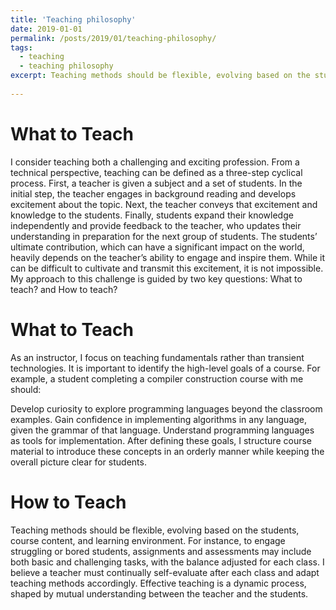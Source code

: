 ```yaml
---
title: 'Teaching philosophy'
date: 2019-01-01
permalink: /posts/2019/01/teaching-philosophy/
tags:
  - teaching
  - teaching philosophy
excerpt: Teaching methods should be flexible, evolving based on the students, course content, and learning environment.
  
---
```



What to Teach
======
I consider teaching both a challenging and exciting profession. From a technical perspective, teaching can be defined as a three-step cyclical process. First, a teacher is given a subject and a set of students. In the initial step, the teacher engages in background reading and develops excitement about the topic. Next, the teacher conveys that excitement and knowledge to the students. Finally, students expand their knowledge independently and provide feedback to the teacher, who updates their understanding in preparation for the next group of students. The students’ ultimate contribution, which can have a significant impact on the world, heavily depends on the teacher’s ability to engage and inspire them. While it can be difficult to cultivate and transmit this excitement, it is not impossible. My approach to this challenge is guided by two key questions: What to teach? and How to teach?

What to Teach
======
As an instructor, I focus on teaching fundamentals rather than transient technologies. It is important to identify the high-level goals of a course. For example, a student completing a compiler construction course with me should:

Develop curiosity to explore programming languages beyond the classroom examples.
Gain confidence in implementing algorithms in any language, given the grammar of that language.
Understand programming languages as tools for implementation.
After defining these goals, I structure course material to introduce these concepts in an orderly manner while keeping the overall picture clear for students.

How to Teach
=======
Teaching methods should be flexible, evolving based on the students, course content, and learning environment. For instance, to engage struggling or bored students, assignments and assessments may include both basic and challenging tasks, with the balance adjusted for each class. I believe a teacher must continually self-evaluate after each class and adapt teaching methods accordingly. Effective teaching is a dynamic process, shaped by mutual understanding between the teacher and the students.


